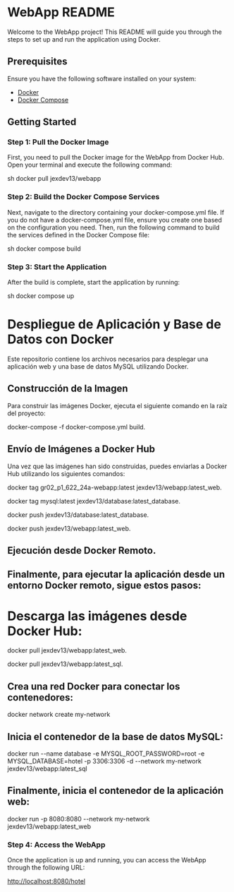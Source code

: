 # WebApp README

Welcome to the WebApp project! This README will guide you through the steps to set up and run the application using Docker.

## Prerequisites

Ensure you have the following software installed on your system:

- [Docker](https://docs.docker.com/get-docker/)
- [Docker Compose](https://docs.docker.com/compose/install/)

## Getting Started

### Step 1: Pull the Docker Image

First, you need to pull the Docker image for the WebApp from Docker Hub. Open your terminal and execute the following command:

sh
docker pull jexdev13/webapp


### Step 2: Build the Docker Compose Services

Next, navigate to the directory containing your docker-compose.yml file. If you do not have a docker-compose.yml file, ensure you create one based on the configuration you need. Then, run the following command to build the services defined in the Docker Compose file:

sh
docker compose build


### Step 3: Start the Application

After the build is complete, start the application by running:

sh
docker compose up


# Despliegue de Aplicación y Base de Datos con Docker

Este repositorio contiene los archivos necesarios para desplegar una aplicación web y una base de datos MySQL utilizando Docker.

## Construcción de la Imagen

Para construir las imágenes Docker, ejecuta el siguiente comando en la raíz del proyecto:

docker-compose -f docker-compose.yml build.

## Envío de Imágenes a Docker Hub

Una vez que las imágenes han sido construidas, puedes enviarlas a Docker Hub utilizando los siguientes comandos:


docker tag gr02_p1_622_24a-webapp:latest jexdev13/webapp:latest_web.

docker tag mysql:latest jexdev13/database:latest_database.

docker push jexdev13/database:latest_database.

docker push jexdev13/webapp:latest_web.

## Ejecución desde Docker Remoto.

## Finalmente, para ejecutar la aplicación desde un entorno Docker remoto, sigue estos pasos:

# Descarga las imágenes desde Docker Hub:

docker pull jexdev13/webapp:latest_web.

docker pull jexdev13/webapp:latest_sql.

## Crea una red Docker para conectar los contenedores:

docker network create my-network

## Inicia el contenedor de la base de datos MySQL:

docker run --name database -e MYSQL_ROOT_PASSWORD=root -e MYSQL_DATABASE=hotel -p 3306:3306 -d --network my-network jexdev13/webapp:latest_sql

## Finalmente, inicia el contenedor de la aplicación web:

docker run -p 8080:8080 --network my-network jexdev13/webapp:latest_web


### Step 4: Access the WebApp

Once the application is up and running, you can access the WebApp through the following URL:

[http://localhost:8080/hotel](http://localhost:8080/hotel)
